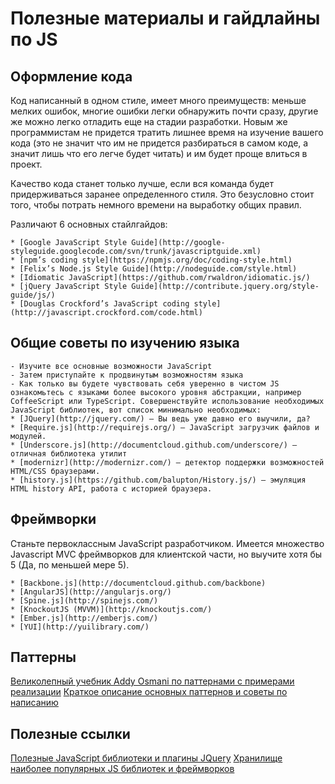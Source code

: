 Полезные материалы и гайдлайны по JS
====================================

Оформление кода
---------------
Код написанный в одном стиле, имеет много преимуществ: меньше мелких ошибок, многие ошибки легки обнаружить почти сразу, другие же можно легко отладить еще на стадии разработки. Новым же программистам не придется тратить лишнее время на изучение вашего кода (это не значит что им не придется разбираться в самом коде, а значит лишь что его легче будет читать) и им будет проще влиться в проект.

Качество кода станет только лучше, если вся команда будет придерживаться заранее определенного стиля. Это безусловно стоит того, чтобы потрать немного времени на выработку общих правил.

Различают 6 основных стайлгайдов:
```
* [Google JavaScript Style Guide](http://google-styleguide.googlecode.com/svn/trunk/javascriptguide.xml)
* [npm’s coding style](https://npmjs.org/doc/coding-style.html)
* [Felix’s Node.js Style Guide](http://nodeguide.com/style.html)
* [Idiomatic JavaScript](https://github.com/rwaldron/idiomatic.js/)
* [jQuery JavaScript Style Guide](http://contribute.jquery.org/style-guide/js/)
* [Douglas Crockford’s JavaScript coding style](http://javascript.crockford.com/code.html)
```

Общие советы по изучению языка
------------------------------
```
- Изучите все основные возможности JavaScript
- Затем приступайте к продвинутым возможностям языка
- Как только вы будете чувствовать себя уверенно в чистом JS ознакомьтесь с языками более высокого уровня абстракции, например CoffeeScript или TypeScript. Совершенствуйте использование необходимых JavaScript библиотек, вот список минимально необходимых:
* [JQuery](http://jquery.com/) – Вы ведь уже давно его выучили, да?
* [Require.js](http://requirejs.org/) — JavaScript загрузчик файлов и модулей.
* [Underscore.js](http://documentcloud.github.com/underscore/) – отличная библиотека утилит
* [modernizr](http://modernizr.com/) – детектор поддержки возможностей HTML/CSS браузерами.
* [history.js](https://github.com/balupton/History.js/) – эмуляция HTML history API, работа с историей браузера.
```

Фреймворки
----------
Станьте первоклассным JavaScript разработчиком. Имеется множество Javascript MVC фреймворков для клиентской части, но выучите хотя бы 5 (Да, по меньшей мере 5).
```
* [Backbone.js](http://documentcloud.github.com/backbone)
* [AngularJS](http://angularjs.org/)
* [Spine.js](http://spinejs.com/)
* [KnockoutJS (MVVM)](http://knockoutjs.com/)
* [Ember.js](http://emberjs.com/)
* [YUI](http://yuilibrary.com/)
```

Паттерны
--------
[Великолепный учебник Addy Osmani по паттернами с примерами реализации](http://gogojavascript.com/javascript/javascript-best-practices/)
[Краткое описание основных паттернов и советы по написанию](http://gogojavascript.com/javascript/javascript-best-practices/)

Полезные ссылки
---------------
[Полезные JavaScript библиотеки и плагины JQuery](http://coding.smashingmagazine.com/2012/09/23/useful-javascript-libraries-jquery-plugins-web-developers/)
[Хранилище наиболее популярных JS библиотек и фреймворков](http://cdnjs.com/)
